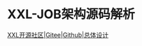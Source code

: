 # XXL-JOB架构源码解析 

[XXL开源社区](https://www.xuxueli.com/index.html)|[Gitee](https://gitee.com/xuxueli0323/xxl-job)|[Github](https://github.com/xuxueli)|[总体设计](https://www.xuxueli.com/xxl-job/#%E4%BA%94%E3%80%81%E6%80%BB%E4%BD%93%E8%AE%BE%E8%AE%A1)
